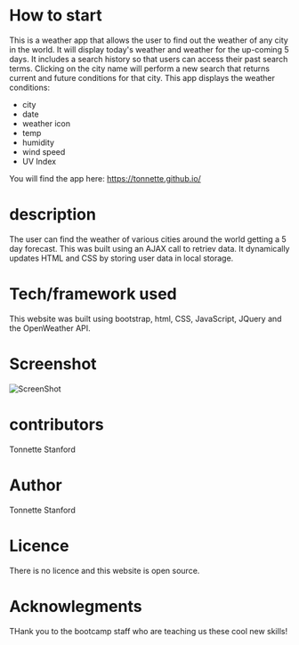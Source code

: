# How to start
This is a weather app that allows the user to find out the weather of any city in the world. It will display today's weather and weather for the up-coming 5 days.
It includes a search history so that users can access their past search terms. Clicking on the city name will perform a new search that returns current and future conditions for that city.
This app displays the weather conditions:
- city
- date
- weather icon
- temp
- humidity
- wind speed
- UV Index

You will find the app here:
https://tonnette.github.io/


# description
The user can find the weather of various cities around the world getting a 5 day forecast.
This was built using an AJAX call to retriev data. It dynamically updates HTML and CSS by storing user data in local storage. 


# Tech/framework used
This website was built using bootstrap, html, CSS, JavaScript, JQuery and the OpenWeather API.

# Screenshot

![ScreenShot](https://github.com/Tonnette/Tonnette.github.io/blob/master/weatherScreen.png)

# contributors
Tonnette Stanford

# Author
Tonnette Stanford

# Licence
There is no licence and this website is open source. 

# Acknowlegments
THank you to the bootcamp staff who are teaching us these cool new skills!